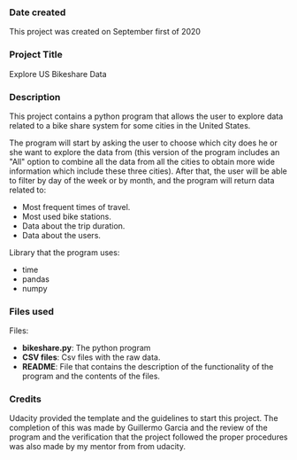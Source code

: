 ### Date created
This project was created on September first of 2020

### Project Title
Explore US Bikeshare Data

### Description
This project contains a python program that allows the user to explore data related to a bike share system for some cities in the United States.

The program will start by asking the user to choose which city does he or she want to explore the data from (this version of the program includes an "All" option to combine all the data from all the cities to obtain more wide information which include these three cities).
After that, the user will be able to filter by day of the week or by month, and the program will return data related to:
 - Most frequent times of travel.
 - Most used bike stations.
 - Data about the trip duration.
 - Data about the users.

 Library that the program uses:
 - time
 - pandas
 - numpy

### Files used
Files:
 - **bikeshare.py**: The python program
 - **CSV files**: Csv files with the raw data.
 - **README**: File that contains the description of the functionality of the program and the contents of the files.

### Credits
Udacity provided the template and the guidelines to start this project.
The completion of this was made by Guillermo Garcia and the review of the program and the verification that the project followed the proper procedures was also made by my mentor from from udacity.
